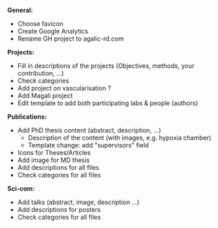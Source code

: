 **General:**
- Choose favicon
- Create Google Analytics
- Rename GH project to agalic-rd.com

**Projects:**
- Fill in descriptions of the projects (Objectives, methods, your contribution, ...)
- Check categories
- Add project on vascularisation ?
- Add Magali project
- Edit template to add both participating labs & people (authors)

**Publications:**
- Add PhD thesis content (abstract, description, ...)
  * Description of the content (with images, e.g. hypoxia chamber)
  * Template change: add "supervisors" field
- Icons for Theses/Articles
- Add image for MD thesis
- Add descriptions for all files
- Check categories for all files

**Sci-com:**
- Add talks (abstract, image, description ...)
- Add descriptions for posters
- Check categories for all files